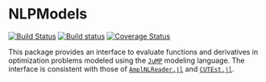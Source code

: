 # NLPModels

[![Build Status](https://travis-ci.org/JuliaOptimizers/NLPModels.jl.svg?branch=master)](https://travis-ci.org/JuliaOptimizers/NLPModels.jl)
[![Build status](https://ci.appveyor.com/api/projects/status/l1rs9ajxkyc0cer9?svg=true)](https://ci.appveyor.com/project/dpo/nlpmodels-jl)
[![Coverage Status](https://coveralls.io/repos/JuliaOptimizers/NLPModels.jl/badge.svg?branch=master&service=github)](https://coveralls.io/github/JuliaOptimizers/NLPModels.jl?branch=master)

This package provides an interface to evaluate functions and derivatives in
optimization problems modeled using the
[`JuMP`](https://github.com/JuliaOpt/JuMP.jl) modeling language. The
interface is consistent with those of
[`AmplNLReader.jl`](https://github.com/JuliaOptimizers/AmplNLReader.jl) and
[`CUTEst.jl`](https://github.com/JuliaOptimizers/CUTEst.jl).
